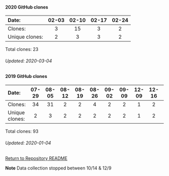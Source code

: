#### 2020 GitHub clones
Date:             |     02-03  |    02-10 |  02-17  |  02-24
|:---    |:---:   |:---:  |:---:  |:---:
Clones:           |     3      |    15    |  3      |  2
Unique   clones:  |    2       |    3     |      3  |      2

Total clones: 23
###### Updated: 2020-03-04

#### 2019 GitHub clones
Date:		    |        07-29   |       08-05   |       08-12   |       08-19   |       08-26   |       09-02  |  09-09  |  12-09  |  12-16  |  12-23  |  12-30
|:---    |:---:   |:---:  |:---:  |:---:  |:---:  |:---:  |:---:  |:---:  |:---:  |:---:  |:---:
Clones:		  |        34      |       31      |       2       |       2       |       4       |       2      |  2      |  1      |  2      |  9      |  4
Unique   clones:  |       2       |       3       |       2       |       2       |       2       |      2  |      2  |      1  |      2  |      8  |      2

Total clones: 93
###### Updated: 2020-01-04

[Return to Repository README](https://github.com/BradleyA/Linux-admin/blob/master/README.md)

**Note**  Data collection stopped between 10/14 & 12/9
